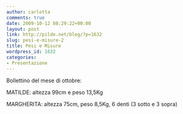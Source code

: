 ```yaml
---
author: carlotta
comments: true
date: 2009-10-12 08:29:22+00:00
layout: post
link: http://pilde.net/blog/?p=1632
slug: pesi-e-misure-2
title: Pesi e Misure
wordpress_id: 1632
categories:
- Presentazione
---
```


Bollettino del mese di ottobre:

MATILDE: altezza 99cm e peso 13,5Kg

MARGHERITA: altezza 75cm, peso 8,5Kg, 6 denti (3 sotto e 3 sopra)



